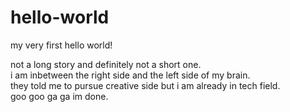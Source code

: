 # hello-world
my very first hello world!

not a long story and definitely not a short one.<br>
i am inbetween the right side and the left side of my brain.<br>
they told me to pursue creative side but i am already in tech field.<br>
goo goo ga ga im done.
